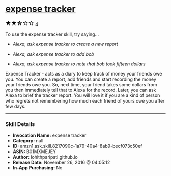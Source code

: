 # [expense tracker](http://alexa.amazon.com/#skills/amzn1.ask.skill.8217090c-1a79-40a4-8ab9-becf073c50ef)
![2.2 stars](../../images/ic_star_black_18dp_1x.png)![2.2 stars](../../images/ic_star_black_18dp_1x.png)![2.2 stars](../../images/ic_star_half_black_18dp_1x.png)![2.2 stars](../../images/ic_star_border_black_18dp_1x.png)![2.2 stars](../../images/ic_star_border_black_18dp_1x.png) 4

To use the expense tracker skill, try saying...

* *Alexa, ask expense tracker to create a new report*

* *Alexa, ask expense tracker to add bob*

* *Alexa, ask expense tracker to note that bob took fifteen dollars*

Expense Tracker - acts as a diary to keep track of money your friends owe you. You can create a report, add friends and start recording the money your friends owe you. So, next time, your friend takes some dollars from you then immediately tell that to Alexa for the record. Later, you can ask Alexa to brief the tracker report.
You will love it if you are a kind of person who regrets not remembering how much each friend of yours owe you after few days.

***

### Skill Details

* **Invocation Name:** expense tracker
* **Category:** null
* **ID:** amzn1.ask.skill.8217090c-1a79-40a4-8ab9-becf073c50ef
* **ASIN:** B01MXMEJEY
* **Author:** lohithparipati.github.io
* **Release Date:** November 26, 2016 @ 04:05:12
* **In-App Purchasing:** No
